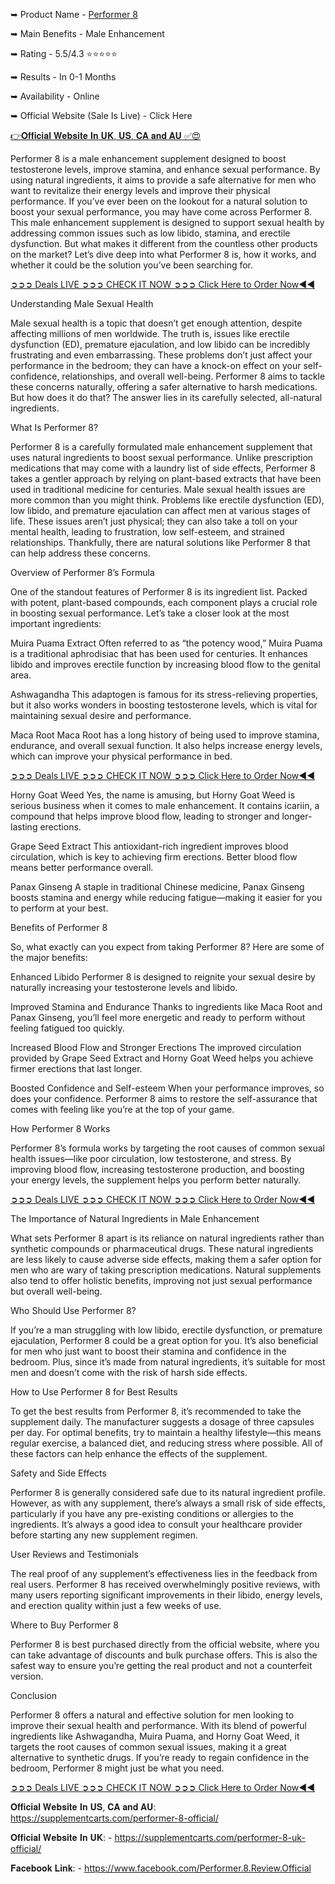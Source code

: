 ➥ Product Name - [Performer 8](https://www.facebook.com/Performer.8.Review.Official
)

➥ Main Benefits - Male Enhancement

➥ Rating - 5.5/4.3 ⭐⭐⭐⭐⭐

➥ Results - In 0-1 Months

➥ Availability - Online

➥ Official Website (Sale Is Live) - Click Here


[👉𝐎𝐟𝐟𝐢𝐜𝐢𝐚𝐥 𝐖𝐞𝐛𝐬𝐢𝐭𝐞 𝐈𝐧 𝐔𝐊, 𝐔𝐒, 𝐂𝐀 𝐚𝐧𝐝 𝐀𝐔 ✅😍](https://supplementcarts.com/performer-8-official/)


Performer 8 is a male enhancement supplement designed to boost testosterone levels, improve stamina, and enhance sexual performance. By using natural ingredients, it aims to provide a safe alternative for men who want to revitalize their energy levels and improve their physical performance. If you’ve ever been on the lookout for a natural solution to boost your sexual performance, you may have come across Performer 8. This male enhancement supplement is designed to support sexual health by addressing common issues such as low libido, stamina, and erectile dysfunction. But what makes it different from the countless other products on the market? Let’s dive deep into what Performer 8 is, how it works, and whether it could be the solution you’ve been searching for.


[➲➲➲ Deals LIVE ➲➲➲ CHECK IT NOW ➲➲➲ Click Here to Order Now◀◀](https://supplementcarts.com/performer-8-uk-official/)


Understanding Male Sexual Health

Male sexual health is a topic that doesn’t get enough attention, despite affecting millions of men worldwide. The truth is, issues like erectile dysfunction (ED), premature ejaculation, and low libido can be incredibly frustrating and even embarrassing. These problems don’t just affect your performance in the bedroom; they can have a knock-on effect on your self-confidence, relationships, and overall well-being. Performer 8 aims to tackle these concerns naturally, offering a safer alternative to harsh medications. But how does it do that? The answer lies in its carefully selected, all-natural ingredients.

What Is Performer 8?

Performer 8 is a carefully formulated male enhancement supplement that uses natural ingredients to boost sexual performance. Unlike prescription medications that may come with a laundry list of side effects, Performer 8 takes a gentler approach by relying on plant-based extracts that have been used in traditional medicine for centuries. Male sexual health issues are more common than you might think. Problems like erectile dysfunction (ED), low libido, and premature ejaculation can affect men at various stages of life. These issues aren’t just physical; they can also take a toll on your mental health, leading to frustration, low self-esteem, and strained relationships. Thankfully, there are natural solutions like Performer 8 that can help address these concerns.

Overview of Performer 8’s Formula

One of the standout features of Performer 8 is its ingredient list. Packed with potent, plant-based compounds, each component plays a crucial role in boosting sexual performance. Let’s take a closer look at the most important ingredients:

Muira Puama Extract
Often referred to as “the potency wood,” Muira Puama is a traditional aphrodisiac that has been used for centuries. It enhances libido and improves erectile function by increasing blood flow to the genital area.

Ashwagandha
This adaptogen is famous for its stress-relieving properties, but it also works wonders in boosting testosterone levels, which is vital for maintaining sexual desire and performance.

Maca Root
Maca Root has a long history of being used to improve stamina, endurance, and overall sexual function. It also helps increase energy levels, which can improve your physical performance in bed.


[➲➲➲ Deals LIVE ➲➲➲ CHECK IT NOW ➲➲➲ Click Here to Order Now◀◀](https://supplementcarts.com/performer-8-official/)


Horny Goat Weed
Yes, the name is amusing, but Horny Goat Weed is serious business when it comes to male enhancement. It contains icariin, a compound that helps improve blood flow, leading to stronger and longer-lasting erections.

Grape Seed Extract
This antioxidant-rich ingredient improves blood circulation, which is key to achieving firm erections. Better blood flow means better performance overall.

Panax Ginseng
A staple in traditional Chinese medicine, Panax Ginseng boosts stamina and energy while reducing fatigue—making it easier for you to perform at your best.

Benefits of Performer 8

So, what exactly can you expect from taking Performer 8? Here are some of the major benefits:

Enhanced Libido
Performer 8 is designed to reignite your sexual desire by naturally increasing your testosterone levels and libido.

Improved Stamina and Endurance
Thanks to ingredients like Maca Root and Panax Ginseng, you’ll feel more energetic and ready to perform without feeling fatigued too quickly.

Increased Blood Flow and Stronger Erections
The improved circulation provided by Grape Seed Extract and Horny Goat Weed helps you achieve firmer erections that last longer.

Boosted Confidence and Self-esteem
When your performance improves, so does your confidence. Performer 8 aims to restore the self-assurance that comes with feeling like you’re at the top of your game.

How Performer 8 Works

Performer 8’s formula works by targeting the root causes of common sexual health issues—like poor circulation, low testosterone, and stress. By improving blood flow, increasing testosterone production, and boosting your energy levels, the supplement helps you perform better naturally.


[➲➲➲ Deals LIVE ➲➲➲ CHECK IT NOW ➲➲➲ Click Here to Order Now◀◀](https://supplementcarts.com/performer-8-uk-official/)


The Importance of Natural Ingredients in Male Enhancement

What sets Performer 8 apart is its reliance on natural ingredients rather than synthetic compounds or pharmaceutical drugs. These natural ingredients are less likely to cause adverse side effects, making them a safer option for men who are wary of taking prescription medications. Natural supplements also tend to offer holistic benefits, improving not just sexual performance but overall well-being.

Who Should Use Performer 8?

If you’re a man struggling with low libido, erectile dysfunction, or premature ejaculation, Performer 8 could be a great option for you. It’s also beneficial for men who just want to boost their stamina and confidence in the bedroom. Plus, since it’s made from natural ingredients, it’s suitable for most men and doesn’t come with the risk of harsh side effects.

How to Use Performer 8 for Best Results

To get the best results from Performer 8, it’s recommended to take the supplement daily. The manufacturer suggests a dosage of three capsules per day. For optimal benefits, try to maintain a healthy lifestyle—this means regular exercise, a balanced diet, and reducing stress where possible. All of these factors can help enhance the effects of the supplement.

Safety and Side Effects

Performer 8 is generally considered safe due to its natural ingredient profile. However, as with any supplement, there’s always a small risk of side effects, particularly if you have any pre-existing conditions or allergies to the ingredients. It’s always a good idea to consult your healthcare provider before starting any new supplement regimen.

User Reviews and Testimonials

The real proof of any supplement’s effectiveness lies in the feedback from real users. Performer 8 has received overwhelmingly positive reviews, with many users reporting significant improvements in their libido, energy levels, and erection quality within just a few weeks of use.

Where to Buy Performer 8

Performer 8 is best purchased directly from the official website, where you can take advantage of discounts and bulk purchase offers. This is also the safest way to ensure you’re getting the real product and not a counterfeit version.

Conclusion

Performer 8 offers a natural and effective solution for men looking to improve their sexual health and performance. With its blend of powerful ingredients like Ashwagandha, Muira Puama, and Horny Goat Weed, it targets the root causes of common sexual issues, making it a great alternative to synthetic drugs. If you’re ready to regain confidence in the bedroom, Performer 8 might just be what you need.


[➲➲➲ Deals LIVE ➲➲➲ CHECK IT NOW ➲➲➲ Click Here to Order Now◀◀]([url](https://supplementcarts.com/performer-8-official/))


𝐎𝐟𝐟𝐢𝐜𝐢𝐚𝐥 𝐖𝐞𝐛𝐬𝐢𝐭𝐞 𝐈𝐧 𝐔𝐒, 𝐂𝐀 𝐚𝐧𝐝 𝐀𝐔: https://supplementcarts.com/performer-8-official/

𝐎𝐟𝐟𝐢𝐜𝐢𝐚𝐥 𝐖𝐞𝐛𝐬𝐢𝐭𝐞 𝐈𝐧 𝐔𝐊: - https://supplementcarts.com/performer-8-uk-official/

𝐅𝐚𝐜𝐞𝐛𝐨𝐨𝐤 𝐋𝐢𝐧𝐤: - https://www.facebook.com/Performer.8.Review.Official

